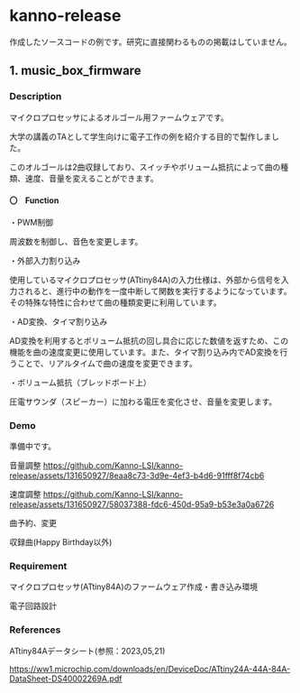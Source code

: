 # kanno-release
作成したソースコードの例です。研究に直接関わるものの掲載はしていません。

## 1. music_box_firmware

### Description
マイクロプロセッサによるオルゴール用ファームウェアです。


大学の講義のTAとして学生向けに電子工作の例を紹介する目的で製作しました。


このオルゴールは2曲収録しており、スイッチやボリューム抵抗によって曲の種類、速度、音量を変えることができます。


#### 〇　Function
・PWM制御

周波数を制御し、音色を変更します。


・外部入力割り込み

使用しているマイクロプロセッサ(ATtiny84A)の入力仕様は、外部から信号を入力されると、進行中の動作を一度中断して関数を実行するようになっています。その特殊な特性に合わせて曲の種類変更に利用しています。


・AD変換、タイマ割り込み

AD変換を利用するとボリューム抵抗の回し具合に応じた数値を返すため、この機能を曲の速度変更に使用しています。また、タイマ割り込み内でAD変換を行うことで、リアルタイムで曲の速度を変更できます。


・ボリューム抵抗（ブレッドボード上）

圧電サウンダ（スピーカー）に加わる電圧を変化させ、音量を変更します。


### Demo
準備中です。

音量調整
https://github.com/Kanno-LSI/kanno-release/assets/131650927/8eaa8c73-3d9e-4ef3-b4d6-91fff8f74cb6


速度調整
https://github.com/Kanno-LSI/kanno-release/assets/131650927/58037388-fdc6-450d-95a9-b53e3a0a6726


曲予約、変更



収録曲(Happy Birthday以外)





### Requirement
マイクロプロセッサ(ATtiny84A)のファームウェア作成・書き込み環境

電子回路設計


### References
ATtiny84Aデータシート(参照：2023,05,21)

https://ww1.microchip.com/downloads/en/DeviceDoc/ATtiny24A-44A-84A-DataSheet-DS40002269A.pdf

